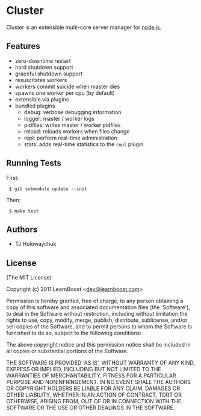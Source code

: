 
# Cluster

 Cluster is an extensible multi-core server manager for [node.js](http://nodejs.org).

## Features

  - zero-downtime restart
  - hard shutdown support
  - graceful shutdown support
  - resuscitates workers
  - workers commit suicide when master dies 
  - spawns one worker per cpu (by default)
  - extensible via plugins
  - bundled plugins
    - debug: verbose debugging information
    - logger: master / worker logs
    - pidfiles: writes master / worker pidfiles
    - reload: reloads workers when files change
    - repl: perform real-time administration
    - stats: adds real-time statistics to the `repl` plugin

## Running Tests

First:

     $ git submodule update --init

Then:

     $ make test

## Authors

  * TJ Holowaychuk

## License 

(The MIT License)

Copyright (c) 2011 LearnBoost &lt;dev@learnboost.com&gt;

Permission is hereby granted, free of charge, to any person obtaining
a copy of this software and associated documentation files (the
'Software'), to deal in the Software without restriction, including
without limitation the rights to use, copy, modify, merge, publish,
distribute, sublicense, and/or sell copies of the Software, and to
permit persons to whom the Software is furnished to do so, subject to
the following conditions:

The above copyright notice and this permission notice shall be
included in all copies or substantial portions of the Software.

THE SOFTWARE IS PROVIDED 'AS IS', WITHOUT WARRANTY OF ANY KIND,
EXPRESS OR IMPLIED, INCLUDING BUT NOT LIMITED TO THE WARRANTIES OF
MERCHANTABILITY, FITNESS FOR A PARTICULAR PURPOSE AND NONINFRINGEMENT.
IN NO EVENT SHALL THE AUTHORS OR COPYRIGHT HOLDERS BE LIABLE FOR ANY
CLAIM, DAMAGES OR OTHER LIABILITY, WHETHER IN AN ACTION OF CONTRACT,
TORT OR OTHERWISE, ARISING FROM, OUT OF OR IN CONNECTION WITH THE
SOFTWARE OR THE USE OR OTHER DEALINGS IN THE SOFTWARE.